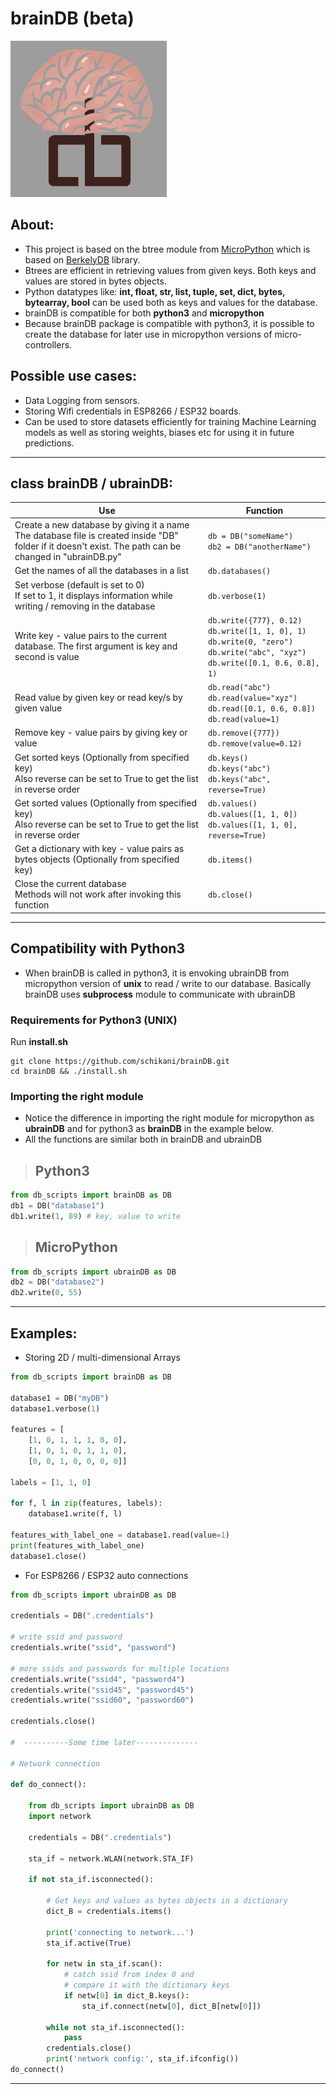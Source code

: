 # brainDB (beta)
![alt text](https://github.com/schikani/brainDB/blob/main/brainDB.png)

## About:
* This project is based on the btree module from [MicroPython](https://github.com/micropython/micropython) which is based on [BerkelyDB](https://www.oracle.com/database/technologies/related/berkeleydb.html) library.
* Btrees are efficient in retrieving values from given keys. Both keys and values are stored in bytes objects.
* Python datatypes like: **int, float, str, list, tuple, set, dict, bytes, bytearray, bool** can be used both as keys and values for the database.
* brainDB is compatible for both **python3** and **micropython**
* Because brainDB package is compatible with python3, it is possible to create the database for later use in micropython versions of micro-controllers.
## Possible use cases:
* Data Logging from sensors.
* Storing Wifi credentials in ESP8266 / ESP32 boards.
* Can be used to store datasets efficiently for training Machine Learning models as well as storing weights, biases etc for using it in future predictions.
* * *
## class brainDB / ubrainDB:
|Use|Function
|-|-|
|Create a new database by giving it a name<br>The database file is created inside "DB" folder if it doesn't exist. The path can be changed in "ubrainDB.py"|`db = DB("someName")`<br>`db2 = DB("anotherName")`|
|Get the names of all the databases in a list|`db.databases()`|
|Set verbose (default is set to 0)<br>If set to 1, it displays information while writing / removing in the database|`db.verbose(1)`|
|Write key - value pairs to the current database. The first argument is key and second is value|`db.write({777}, 0.12)`<br>`db.write([1, 1, 0], 1)`<br>`db.write(0, "zero")`<br>`db.write("abc", "xyz")`<br>`db.write([0.1, 0.6, 0.8], 1)`|
|Read value by given key or read key/s by given value|`db.read("abc")`<br>`db.read(value="xyz")`<br>`db.read([0.1, 0.6, 0.8])`<br>`db.read(value=1)`|
|Remove key - value pairs by giving key or value|`db.remove({777})`<br>`db.remove(value=0.12)`|
|Get sorted keys (Optionally from specified key)<br>Also reverse can be set to True to get the list in reverse order|`db.keys()`<br>`db.keys("abc")`<br>`db.keys("abc", reverse=True)`|
|Get sorted values (Optionally from specified key)<br>Also reverse can be set to True to get the list in reverse order|`db.values()`<br>`db.values([1, 1, 0])`<br>`db.values([1, 1, 0], reverse=True)`|
|Get a dictionary with key - value pairs as bytes objects (Optionally from specified key)|`db.items()`|
|Close the current database<br>Methods will not work after invoking this function|`db.close()`|
* * *
## Compatibility with **Python3**
* When brainDB is called in python3, it is envoking ubrainDB from micropython version of **unix** to read / write to our database. Basically brainDB uses **subprocess** module to communicate with ubrainDB

### Requirements for Python3 (UNIX)
Run **install.sh**
```shell
git clone https://github.com/schikani/brainDB.git
cd brainDB && ./install.sh
```
### Importing the right module
* Notice the difference in importing the right module for micropython as **ubrainDB** and for python3 as **brainDB** in the example below.
* All the functions are similar both in brainDB and ubrainDB

> ## Python3
```python
from db_scripts import brainDB as DB
db1 = DB("database1")
db1.write(1, 89) # key, value to write

```
> ## MicroPython
```python
from db_scripts import ubrainDB as DB
db2 = DB("database2")
db2.write(0, 55)
```
* * *

## Examples:
* Storing 2D / multi-dimensional Arrays

```python
from db_scripts import brainDB as DB

database1 = DB("myDB")
database1.verbose(1)

features = [
    [1, 0, 1, 1, 1, 0, 0],
    [1, 0, 1, 0, 1, 1, 0],
    [0, 0, 1, 0, 0, 0, 0]]

labels = [1, 1, 0]

for f, l in zip(features, labels):
    database1.write(f, l)

features_with_label_one = database1.read(value=1)
print(features_with_label_one)
database1.close()
```
* For ESP8266 /  ESP32 auto connections

```python
from db_scripts import ubrainDB as DB

credentials = DB(".credentials")

# write ssid and password
credentials.write("ssid", "password")

# more ssids and passwords for multiple locations
credentials.write("ssid4", "password4")
credentials.write("ssid45", "password45")
credentials.write("ssid60", "password60")

credentials.close()

#  ----------Some time later--------------

# Network connection

def do_connect():

    from db_scripts import ubrainDB as DB
    import network
  
    credentials = DB(".credentials")
    
    sta_if = network.WLAN(network.STA_IF)
    
    if not sta_if.isconnected():
        
        # Get keys and values as bytes objects in a dictionary
        dict_B = credentials.items()
        
        print('connecting to network...')
        sta_if.active(True)
        
        for netw in sta_if.scan():
            # catch ssid from index 0 and
            # compare it with the dictionary keys
            if netw[0] in dict_B.keys():
                sta_if.connect(netw[0], dict_B[netw[0]])
  
        while not sta_if.isconnected():
            pass
        credentials.close()
        print('network config:', sta_if.ifconfig())
do_connect()
```

* * *
